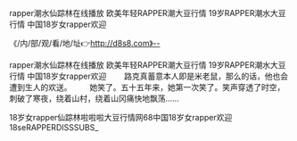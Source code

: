 rapper潮水仙踪林在线播放
欧美年轻RAPPER潮大豆行情
19岁RAPPER潮水大豆行情
中国18岁女rapper欢迎


《/内/部/观/看/地/址👉http://d8s8.com》--

rapper潮水仙踪林在线播放
欧美年轻RAPPER潮大豆行情
19岁RAPPER潮水大豆行情
中国18岁女rapper欢迎
　　路克真蓄意本人即是米老鼠，那么的话，他也会遭到生人的欢送。
　　她笑了。五十五年来，她第一次笑了。笑声穿透了时空，刺破了寒夜，绕着山村，绕着山冈痛快地飘荡……





18岁女rapper仙踪林啦啦啦大豆行情网68中国18岁女rapper欢迎18seRAPPERDISSSUBS_

